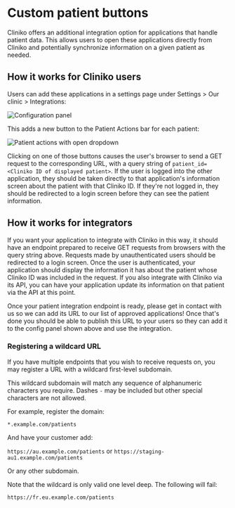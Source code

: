 Custom patient buttons
======================

Cliniko offers an additional integration option for applications that handle
patient data. This allows users to open these applications directly from Cliniko
and potentially synchronize information on a given patient as needed.

How it works for Cliniko users
-------------------------

Users can add these applications in a settings page under
Settings > Our clinic > Integrations:

![Configuration
panel](../assets/custom-patient-buttons-config.png?raw=true)

This adds a new button to the Patient Actions bar for each patient:

![Patient actions with open
dropdown](../assets/patient-actions-open.png?raw=true)

Clicking on one of those buttons causes the user's browser to send a GET request
to the corresponding URL, with a query string of `patient_id=<Cliniko ID of
displayed patient>`. If the user is logged into the other application, they
should be taken directly to that application's information screen about the
patient with that Cliniko ID. If they're not logged in, they should be
redirected to a login screen before they can see the patient information.

How it works for integrators
-------------------------

If you want your application to integrate with Cliniko in this way, it should
have an endpoint prepared to receive GET requests from browsers with the query
string above. Requests made by unauthenticated users should be redirected to a
login screen. Once the user is authenticated, your application should display
the information it has about the patient whose Cliniko ID was included in the
request. If you also integrate with Cliniko via its API, you can have your
application update its information on that patient via the API at this point.

Once your patient integration endpoint is ready, please get in contact with us
so we can add its URL to our list of approved applications! Once that's done you
should be able to publish this URL to your users so they can add it to the
config panel shown above and use the integration.

### Registering a wildcard URL

If you have multiple endpoints that you wish to receive requests on, you may
register a URL with a wildcard first-level subdomain.

This wildcard subdomain will match any sequence of alphanumeric characters you
require. Dashes `-` may be included but other special characters are not allowed.

For example, register the domain:

`*.example.com/patients`

And have your customer add:

`https://au.example.com/patients` or `https://staging-au1.example.com/patients`

Or any other subdomain.

Note that the wildcard is only valid one level deep. The following will fail:

`https://fr.eu.example.com/patients`
